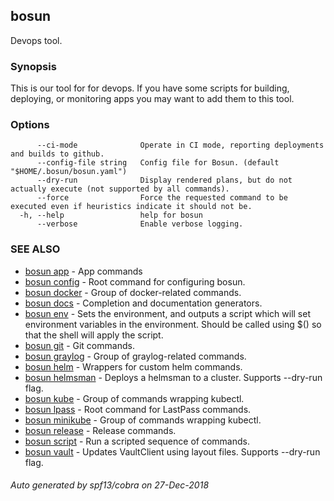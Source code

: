 ## bosun

Devops tool.

### Synopsis

This is our tool for for devops. If you have some scripts for
building, deploying, or monitoring apps you may want to add them to this tool.

### Options

```
      --ci-mode              Operate in CI mode, reporting deployments and builds to github.
      --config-file string   Config file for Bosun. (default "$HOME/.bosun/bosun.yaml")
      --dry-run              Display rendered plans, but do not actually execute (not supported by all commands).
      --force                Force the requested command to be executed even if heuristics indicate it should not be.
  -h, --help                 help for bosun
      --verbose              Enable verbose logging.
```

### SEE ALSO

* [bosun app](bosun_app.md)	 - App commands
* [bosun config](bosun_config.md)	 - Root command for configuring bosun.
* [bosun docker](bosun_docker.md)	 - Group of docker-related commands.
* [bosun docs](bosun_docs.md)	 - Completion and documentation generators.
* [bosun env](bosun_env.md)	 - Sets the environment, and outputs a script which will set environment variables in the environment. Should be called using $() so that the shell will apply the script.
* [bosun git](bosun_git.md)	 - Git commands.
* [bosun graylog](bosun_graylog.md)	 - Group of graylog-related commands.
* [bosun helm](bosun_helm.md)	 - Wrappers for custom helm commands.
* [bosun helmsman](bosun_helmsman.md)	 - Deploys a helmsman to a cluster. Supports --dry-run flag.
* [bosun kube](bosun_kube.md)	 - Group of commands wrapping kubectl.
* [bosun lpass](bosun_lpass.md)	 - Root command for LastPass commands.
* [bosun minikube](bosun_minikube.md)	 - Group of commands wrapping kubectl.
* [bosun release](bosun_release.md)	 - Release commands.
* [bosun script](bosun_script.md)	 - Run a scripted sequence of commands.
* [bosun vault](bosun_vault.md)	 - Updates VaultClient using layout files. Supports --dry-run flag.

###### Auto generated by spf13/cobra on 27-Dec-2018
